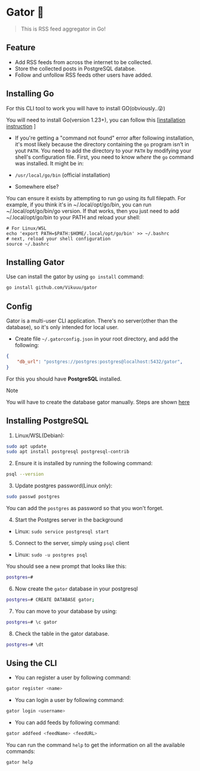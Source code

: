 # Gator 🐊

> This is RSS feed aggregator in Go!

## Feature 

- Add RSS feeds from across the internet to be collected.
- Store the collected posts in PostgreSQL databse.
- Follow and unfollow RSS feeds other users have added.

## Installing Go
For this CLI tool to work you will have to install GO(obviously..😜)

You will need to install Go(version 1.23+), you can follow this [[installation instruction](https://go.dev/doc/install) ]

- If you're getting a "command not found" error after following installation, it's most likely because the directory containing the `go` program isn't in yout `PATH`. You need to add the directory to your `PATH` by modifying your shell's configuration file. First, you need to know *where* the `go` command was installed. It might be in:

- `/usr/local/go/bin` (official installation)

- Somewhere else?

You can ensure it exists by attempting to run go using its full filepath. For example, if you think it's in ~/.local/opt/go/bin, you can run ~/.local/opt/go/bin/go version. If that works, then you just need to add ~/.local/opt/go/bin to your PATH and reload your shell:

```
# For Linux/WSL
echo 'export PATH=$PATH:$HOME/.local/opt/go/bin' >> ~/.bashrc
# next, reload your shell configuration
source ~/.bashrc
```

## Installing Gator

Use can install the gator by using `go install` command:
```bash
go install github.com/Vikuuu/gator
```

## Config

Gator is a multi-user CLI application. There's no server(other than the database), so it's only intended for local user.

- Create file `~/.gatorconfig.json` in your root directory, and add the following:

```json
{
    "db_url": "postgres://postgres:postgres@localhost:5432/gator",
}
```
For this you should have **PostgreSQL** installed.

> [!NOTE]
> You will have to create the database gator manually. Steps are shown [here](#installing-postgresql)

## Installing PostgreSQL

1. Linux/WSL(Debian):
```bash
sudo apt update
sudo apt install postgresql postgresql-contrib
```

2. Ensure it is installed by running the following command:
```bash
psql --version
```

3. Update postgres password(Linux only):
```bash
sudo passwd postgres
```
You can add the `postgres` as password so that you won't forget.

4. Start the Postgres server in the background
- Linux: `sudo service postgresql start`

5. Connect to the server, simply using `psql` client
- Linux: `sudo -u postgres psql`

You should see a new prompt that looks like this:
```bash
postgres=#
```

6. Now create the `gator` database in your postgresql
```bash
postgres=# CREATE DATABASE gator;
```

7. You can move to your database by using:
```bash
postgres=# \c gator
```

8. Check the table in the gator database.
```bash
postgres=# \dt
```

## Using the CLI

- You can register a user by following command:
```bash
gator register <name>
```

- You can login a user by following command:
```bash
gator login <username>
```

- You can add feeds by following command:
```bash
gator addfeed <feedName> <feedURL>
```

You can run the command `help` to get the information on all the available commands:
```bash
gator help
```
